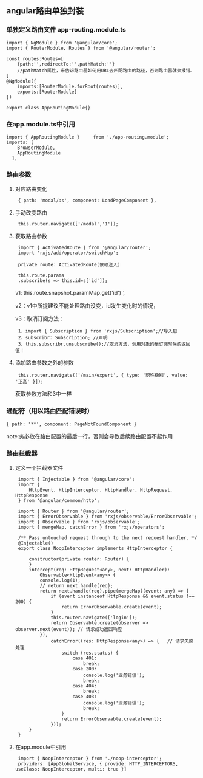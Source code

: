 ## angular路由单独封装

### 单独定义路由文件 app-routing.module.ts
	import { NgModule } from '@angular/core';
	import { RouterModule, Routes } from '@angular/router';
	
	const routes:Routes=[
	    {path:'',redirectTo:'',pathMatch:''}
		//pathMatch属性，来告诉路由器如何用URL去匹配路由的路径，否则路由器就会报错。
	]
	@NgModule({
	    imports:[RouterModule.forRoot(routes)],
	    exports:[RouterModule]
	})
	
	export class AppRoutingModule{}

### 在app.module.ts中引用

	import { AppRoutingModule }     from './app-routing.module';
	imports: [
	    BrowserModule,
	    AppRoutingModule
	  ],

### 路由参数

1. 对应路由变化

		{ path: 'modal/:s', component: LoadPageComponent },

2. 手动改变路由

		this.router.navigate(['/modal','1']);

3. 获取路由参数

		import { ActivatedRoute } from '@angular/router';
		import 'rxjs/add/operator/switchMap';
	
		private route: ActivatedRoute(依赖注入)
	
		this.route.params
	    .subscribe(s => this.id=s['id']);

	v1: this.route.snapshot.paramMap.get('id')；
	
	v2：v1中所提建议不能处理路由没变，id发生变化时的情况，

	v3：取消订阅方法：

		1、import { Subscription } from 'rxjs/Subscription';//导入包
		2、subscribr: Subscription; //声明
		3、this.subscribr.unsubscribe();//取消方法，调用对象的是订阅时候的返回值！

4. 添加路由参数之外的参数

		this.router.navigate(['/main/expert', { type: '职称级别', value: '正高' }]);

	获取参数方法和3中一样

### 通配符（用以路由匹配错误时）

	{ path: '**', component: PageNotFoundComponent }

note:务必放在路由配置的最后一行，否则会导致后续路由配置不起作用

### 路由拦截器

1. 定义一个拦截器文件

		import { Injectable } from '@angular/core';
		import {
		    HttpEvent, HttpInterceptor, HttpHandler, HttpRequest, HttpResponse
		} from '@angular/common/http';
		
		import { Router } from '@angular/router';
		import { ErrorObservable } from 'rxjs/observable/ErrorObservable';
		import { Observable } from 'rxjs/observable';
		import { mergeMap, catchError } from 'rxjs/operators';
		
		/** Pass untouched request through to the next request handler. */
		@Injectable()
		export class NoopInterceptor implements HttpInterceptor {
		
		    constructor(private router: Router) {
		    }
		    intercept(req: HttpRequest<any>, next: HttpHandler):
		        Observable<HttpEvent<any>> {
		        console.log(1);
		        // return next.handle(req);
		        return next.handle(req).pipe(mergeMap((event: any) => {
		            if (event instanceof HttpResponse && event.status !== 200) {
		                return ErrorObservable.create(event);
		            }
		            this.router.navigate(['login']);
		            return Observable.create(observer => observer.next(event)); // 请求成功返回响应
		        }),
		            catchError((res: HttpResponse<any>) => {   // 请求失败处理
		                switch (res.status) {
		                    case 401:
		                        break;
		                    case 200:
		                        console.log('业务错误');
		                        break;
		                    case 404:
		                        break;
		                    case 403:
		                        console.log('业务错误');
		                        break;
		                }
		                return ErrorObservable.create(event);
		            }));
		    }
		}

2. 在app.module中引用

		import { NoopInterceptor } from './noop-interceptor';
		providers: [AppGlobalService, { provide: HTTP_INTERCEPTORS, useClass: NoopInterceptor, multi: true }]
